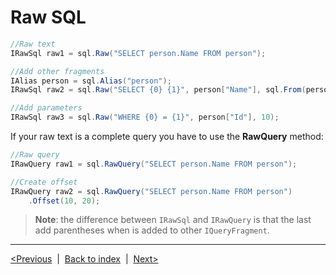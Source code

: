 # Raw SQL
```csharp
//Raw text
IRawSql raw1 = sql.Raw("SELECT person.Name FROM person");

//Add other fragments
IAlias person = sql.Alias("person");
IRawSql raw2 = sql.Raw("SELECT {0} {1}", person["Name"], sql.From(person));

//Add parameters
IRawSql raw3 = sql.Raw("WHERE {0} = {1}", person["Id"], 10);
```

If your raw text is a complete query you have to use the **RawQuery** method:
```csharp
//Raw query
IRawQuery raw1 = sql.RawQuery("SELECT person.Name FROM person");

//Create offset
IRawQuery raw2 = sql.RawQuery("SELECT person.Name FROM person")
    .Offset(10, 20);
```

> **Note**: the difference between `IRawSql` and `IRawQuery` is that the last add parentheses when is added to other `IQueryFragment`.

---
[<Previous](delete.md) &nbsp;|&nbsp;  [Back to index](index.md) &nbsp;|&nbsp;  [Next>](crud.md)